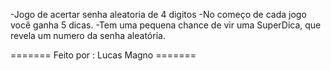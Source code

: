 -Jogo de acertar senha aleatoria de 4 digitos
-No começo de cada jogo você ganha 5 dicas.
-Tem uma pequena chance de vir uma SuperDica, que revela um numero da senha aleatória.



======= Feito por : Lucas Magno =======
